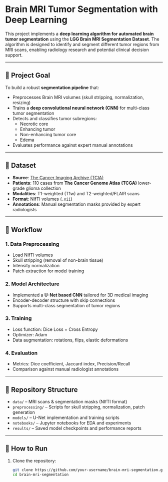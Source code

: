 # Brain MRI Tumor Segmentation with Deep Learning  

This project implements a **deep learning algorithm for automated brain tumor segmentation** using the **LGG Brain MRI Segmentation Dataset**. The algorithm is designed to identify and segment different tumor regions from MRI scans, enabling radiology research and potential clinical decision support.  

---

## 🎯 Project Goal  

To build a robust **segmentation pipeline** that:  
- Preprocesses Brain MRI volumes (skull stripping, normalization, resizing)  
- Trains a **deep convolutional neural network (CNN)** for multi-class tumor segmentation  
- Detects and classifies tumor subregions:  
  - Necrotic core  
  - Enhancing tumor  
  - Non-enhancing tumor core  
  - Edema  
- Evaluates performance against expert manual annotations  

---

## 📌 Dataset  

- **Source**: [The Cancer Imaging Archive (TCIA)](https://www.cancerimagingarchive.net/)  
- **Patients**: 110 cases from **The Cancer Genome Atlas (TCGA)** lower-grade glioma collection  
- **Modalities**: T1-weighted (T1w) and T2-weighted/FLAIR scans  
- **Format**: NIfTI volumes (`.nii`)  
- **Annotations**: Manual segmentation masks provided by expert radiologists  

---

## 🧭 Workflow  

### 1. **Data Preprocessing**  
- Load NIfTI volumes  
- Skull stripping (removal of non-brain tissue)  
- Intensity normalization  
- Patch extraction for model training  

### 2. **Model Architecture**  
- Implemented a **U-Net based CNN** tailored for 3D medical imaging  
- Encoder-decoder structure with skip connections  
- Supports multi-class segmentation of tumor regions  

### 3. **Training**  
- Loss function: Dice Loss + Cross Entropy  
- Optimizer: Adam  
- Data augmentation: rotations, flips, elastic deformations  

### 4. **Evaluation**  
- Metrics: Dice coefficient, Jaccard index, Precision/Recall  
- Comparison against manual radiologist annotations  

---

## 📂 Repository Structure  

- `data/` – MRI scans & segmentation masks (NIfTI format)  
- `preprocessing/` – Scripts for skull stripping, normalization, patch generation  
- `models/` – U-Net implementation and training scripts  
- `notebooks/` – Jupyter notebooks for EDA and experiments  
- `results/` – Saved model checkpoints and performance reports  

---

## 🚀 How to Run  

1. Clone the repository:  
   ```bash
   git clone https://github.com/your-username/brain-mri-segmentation.git
   cd brain-mri-segmentation
